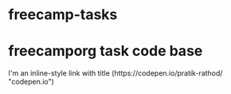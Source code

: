 # freecamp-tasks
<h1>freecamporg task code base</h1>
I'm an inline-style link with title (https://codepen.io/pratik-rathod/ "codepen.io")
